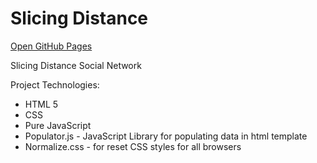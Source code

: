 # Slicing Distance
[Open GitHub Pages](http://smeshchankin.github.io/slicing-distance)

Slicing Distance Social Network

Project Technologies:
* HTML 5
* CSS
* Pure JavaScript
* Populator.js - JavaScript Library for populating data in html template
* Normalize.css - for reset CSS styles for all browsers